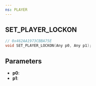 ```yaml
---
ns: PLAYER
---
```

## SET_PLAYER_LOCKON

```c
// 0x462AA1973CBBA75E
void SET_PLAYER_LOCKON(Any p0, Any p1);
```

## Parameters
* **p0**:
* **p1**:

